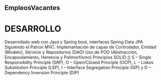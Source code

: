 ## EmpleosVacantes


# DESARROLLO
Desarrollado web con Java y Spring boot, interfaces Spring Data JPA
Siguiendo el Patron MVC. Implemantación de capas de Controlador, Entidad (Modelo), Servicio y Repositorios (DAO)
Uso de POO (Abstracción, Encapsulamiento, Herencia y Polimorfismo)
Principios SOLID () S – Single Responsibility Principle (SRP), O – Open/Closed Principle (OCP), L – Liskov Substitution Principle (LSP), I – Interface Segregation Principle (ISP) y D – Dependency Inversion Principle (DIP)

